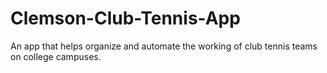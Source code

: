 # Clemson-Club-Tennis-App
An app that helps organize and automate the working of club tennis teams on college campuses.
